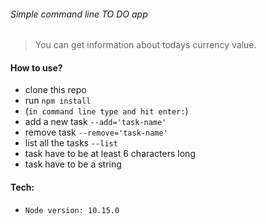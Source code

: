 ###### Simple command line TO DO app

> You can get information about todays currency value.

#### How to use?

- clone this repo
- run `npm install`
- (`in command line type and hit enter:`)
- add a new task `--add='task-name'`
- remove task `--remove='task-name'`
- list all the tasks `--list`
- task  have to be at least 6 characters long
- task have to be a string

#### Tech:

- `Node version: 10.15.0`
